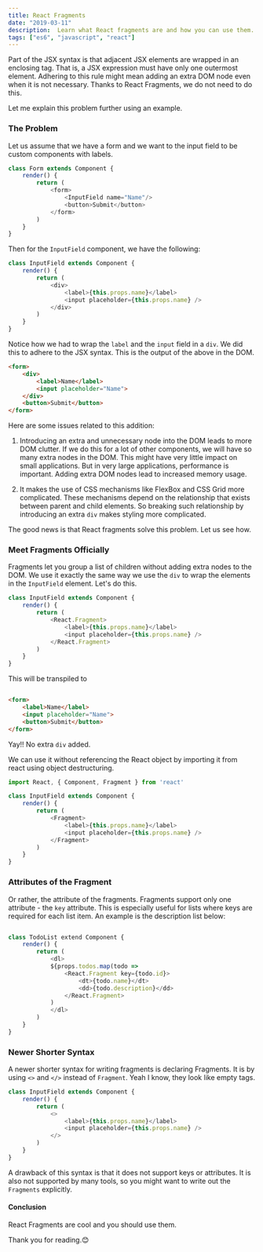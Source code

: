 ```yaml
---
title: React Fragments
date: "2019-03-11"
description:  Learn what React fragments are and how you can use them.
tags: ["es6", "javascript", "react"]
---
```


Part of the JSX syntax is that adjacent JSX elements are wrapped in an enclosing tag. That is, a JSX expression must have only one outermost element. Adhering to this rule might mean adding an extra DOM node even when it is not necessary. Thanks to React Fragments, we do not need to do this. 

Let me explain this problem further using an example.

<h3>The Problem</h3>

Let us assume that we have a form and we want to the input field to be custom components with labels. 

```js
class Form extends Component {
    render() {
        return (
            <form>
                <InputField name="Name"/>
                <button>Submit</button>
            </form>
        )
    }
}
```

Then for the `InputField` component, we have the following:

```js
class InputField extends Component {
    render() {
        return (
            <div>
                <label>{this.props.name}</label>
                <input placeholder={this.props.name} />
            </div>
        )
    }
}
```

Notice how we had to wrap the `label` and the `input` field in a `div`. We did this to adhere to the JSX syntax. This is the output of the above in the DOM.

```html
<form>
    <div>
        <label>Name</label>
        <input placeholder="Name">
    </div>
    <button>Submit</button>
</form>
```

Here are some issues related to this addition:

1. Introducing an extra and unnecessary node into the DOM leads to more DOM clutter.  If we do this for a lot of other components, we will have so many extra nodes in the DOM. This might have very little impact on small applications. But in very large applications, performance is important. Adding extra DOM nodes lead to increased memory usage.  

2. It makes the use of CSS mechanisms like FlexBox and CSS Grid more complicated. These mechanisms depend on the relationship that exists between parent and child elements. So breaking such relationship by introducing an extra `div` makes styling more complicated.

The good news is that React fragments solve this problem. Let us see how.

<h3>Meet Fragments Officially </h3>

Fragments let you group a list of children without adding extra nodes to the DOM. We use it exactly the same way we use the `div` to wrap the elements in the `InputField` element. Let's do this. 

```js
class InputField extends Component {
    render() {
        return (
            <React.Fragment>
                <label>{this.props.name}</label>
                <input placeholder={this.props.name} />
            </React.Fragment>
        )
    }
}

```

This will be transpiled to

```html

<form>
    <label>Name</label>
    <input placeholder="Name">
    <button>Submit</button>
</form>

```
Yay!! No extra `div` added.

We can use it without referencing the React object by importing it from react using object destructuring.

```js
import React, { Component, Fragment } from 'react'

class InputField extends Component {
    render() {
        return (
            <Fragment>
                <label>{this.props.name}</label>
                <input placeholder={this.props.name} />
            </Fragment>
        )
    }
}
```

<h3>Attributes of the Fragment</h3>

Or rather, the attribute of the fragments. Fragments support only one attribute - the `key` attribute. This is especially useful for lists where keys are required for each list item. An example is the description list below:

```js

class TodoList extend Component {
    render() {
        return (
            <dl>
            ${props.todos.map(todo =>
                <React.Fragment key={todo.id}>
                    <dt>{todo.name}</dt>
                    <dd>{todo.description}</dd>
                </React.Fragment>
            )
            </dl>
        )
    }
}

```

<h3>Newer Shorter Syntax </h3>

A newer shorter syntax for writing fragments is declaring Fragments. It is by using `<>` and `</>` instead of `Fragment`. Yeah I know, they look like empty tags.

```js
class InputField extends Component {
    render() {
        return (
            <>
                <label>{this.props.name}</label>
                <input placeholder={this.props.name} />
            </>
        )
    }
}
```

A drawback of this syntax is that it does not support keys or attributes. It is also not supported by many tools, so you might want to write out the `Fragments` explicitly.


<h4>Conclusion</h4>
React Fragments are cool and you should use them.

Thank you for reading.😊